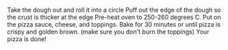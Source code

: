 Take the dough out and roll it into a circle
Puff out the edge of the dough so the crust is thicker at the edge
Pre-heat oven to 250-260 degrees C. 
Put on the pizza sauce, cheese, and toppings.
Bake for 30 minutes or until pizza is crispy and golden brown. (make sure you don't burn the toppings)
Your pizza is done!
